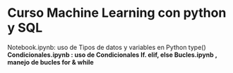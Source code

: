 # Curso Machine Learning con python y SQL
Notebook.ipynb: uso de Tipos de datos y variables en Python type()<b>
Condicionales.ipynb : uso de Condicionales If. elif, else
Bucles.ipynb , manejo de bucles for & while
